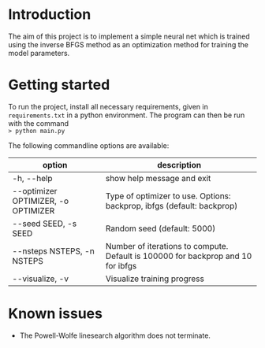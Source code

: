 # Introduction

The aim of this project is to implement a simple neural net which is trained using the inverse BFGS method as an optimization method for training the model parameters.

# Getting started

To run the project, install all necessary requirements, given in `requirements.txt` in a python environment. The program can then be run with the command  
`> python main.py`

The following commandline options are available:

| option                               | description                                                                      |
| ------------------------------------ | -------------------------------------------------------------------------------- |
| -h, --help                           | show help message and exit                                                       |
|  --optimizer OPTIMIZER, -o OPTIMIZER | Type of optimizer to use. Options: backprop, ibfgs (default: backprop)           |
|  --seed SEED, -s SEED                | Random seed (default: 5000)                                                      |
|  --nsteps NSTEPS, -n NSTEPS          | Number of iterations to compute. Default is 100000 for backprop and 10 for ibfgs |
|  --visualize, -v                     | Visualize training progress                                                      |

# Known issues

* The Powell-Wolfe linesearch algorithm does not terminate.

